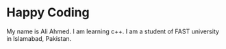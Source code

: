 # Happy Coding
My name is Ali Ahmed.
I am learning c++.
I am a student of FAST university in Islamabad, Pakistan.

